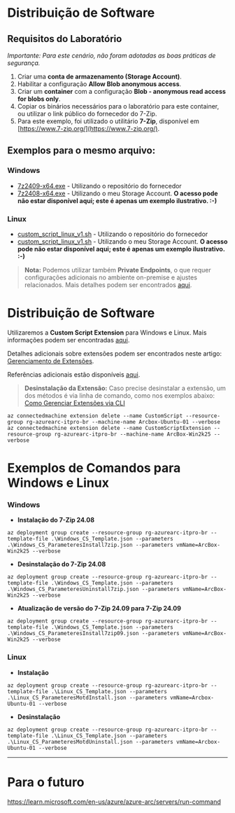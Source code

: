 # Distribuição de Software

## Requisitos do Laboratório
*Importante: Para este cenário, não foram adotadas as boas práticas de segurança.*

1. Criar uma **conta de armazenamento (Storage Account)**.
2. Habilitar a configuração **Allow Blob anonymous access**.
3. Criar um **container** com a configuração **Blob - anonymous read access for blobs only**.
4. Copiar os binários necessários para o laboratório para este container, ou utilizar o link público do fornecedor do 7-Zip.
5. Para este exemplo, foi utilizado o utilitário **7-Zip**, disponível em [https://www.7-zip.org/](https://www.7-zip.org/).

## Exemplos para o mesmo arquivo:

### **Windows**
- [7z2409-x64.exe](https://www.7-zip.org/a/7z2409-x64.exe) - Utilizando o repositório do fornecedor
- [7z2408-x64.exe](https://arcboxapps.blob.core.windows.net/apps/7z2408-x64.exe) - Utilizando o meu Storage Account. **O acesso pode não estar disponível aqui; este é apenas um exemplo ilustrativo. :-)**

### **Linux**
- [custom_script_linux_v1.sh](https://raw.githubusercontent.com/fabiotreze/AzureArcDemo/refs/heads/main/Lab2/custom_script_linux_v1.sh) - Utilizando o repositório do fornecedor
- [custom_script_linux_v1.sh](https://arcboxapps.blob.core.windows.net/apps/custom_script_linux_v1.sh) - Utilizando o meu Storage Account. **O acesso pode não estar disponível aqui; este é apenas um exemplo ilustrativo. :-)**

> **Nota:** Podemos utilizar também **Private Endpoints**, o que requer configurações adicionais no ambiente on-premise e ajustes relacionados. Mais detalhes podem ser encontrados [aqui](https://learn.microsoft.com/en-us/azure/storage/common/storage-private-endpoints).

# Distribuição de Software

Utilizaremos a **Custom Script Extension** para Windows e Linux. Mais informações podem ser encontradas [aqui](https://learn.microsoft.com/en-us/azure/virtual-machines/extensions/custom-script-windows).

Detalhes adicionais sobre extensões podem ser encontrados neste artigo: [Gerenciamento de Extensões](https://learn.microsoft.com/en-us/azure/azure-arc/servers/manage-vm-extensions).

Referências adicionais estão disponíveis [aqui](https://github.com/microsoft/azure_arc/tree/main/azure_arc_servers_jumpstart/archive/extensions/arm).

> **Desinstalação da Extensão:** Caso precise desinstalar a extensão, um dos métodos é via linha de comando, como nos exemplos abaixo:
> [Como Gerenciar Extensões via CLI](https://learn.microsoft.com/en-us/azure/azure-arc/servers/manage-vm-extensions-cli)

```azurecli
az connectedmachine extension delete --name CustomScript --resource-group rg-azurearc-itpro-br --machine-name Arcbox-Ubuntu-01 --verbose
az connectedmachine extension delete --name CustomScriptExtension --resource-group rg-azurearc-itpro-br --machine-name ArcBox-Win2k25 --verbose

```

# Exemplos de Comandos para Windows e Linux

### Windows

- **Instalação do 7-Zip 24.08**
```azurecli
az deployment group create --resource-group rg-azurearc-itpro-br --template-file .\Windows_CS_Template.json --parameters .\Windows_CS_ParameteresInstall7zip.json --parameters vmName=ArcBox-Win2k25 --verbose
```

- **Desinstalação do 7-Zip 24.08**
```azurecli
az deployment group create --resource-group rg-azurearc-itpro-br --template-file .\Windows_CS_Template.json --parameters .\Windows_CS_ParameteresUninstall7zip.json --parameters vmName=ArcBox-Win2k25 --verbose
```

- **Atualização de versão do 7-Zip 24.09 para 7-Zip 24.09**
```azurecli
az deployment group create --resource-group rg-azurearc-itpro-br --template-file .\Windows_CS_Template.json --parameters .\Windows_CS_ParameteresInstall7zip09.json --parameters vmName=ArcBox-Win2k25 --verbose
```

### Linux
- **Instalação**
```azurecli
az deployment group create --resource-group rg-azurearc-itpro-br --template-file .\Linux_CS_Template.json --parameters .\Linux_CS_ParameteresMotdInstall.json --parameters vmName=Arcbox-Ubuntu-01 --verbose
```

- **Desinstalação**
```azurecli
az deployment group create --resource-group rg-azurearc-itpro-br --template-file .\Linux_CS_Template.json --parameters .\Linux_CS_ParameteresMotdUninstall.json --parameters vmName=Arcbox-Ubuntu-01 --verbose
```

---

# Para o futuro
https://learn.microsoft.com/en-us/azure/azure-arc/servers/run-command